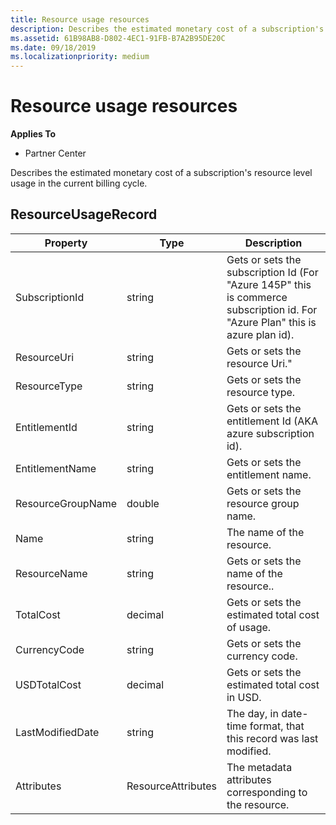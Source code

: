 ```yaml
---
title: Resource usage resources
description: Describes the estimated monetary cost of a subscription's resource level usage in the current billing cycle.
ms.assetid: 61B98AB8-D802-4EC1-91FB-B7A2B95DE20C
ms.date: 09/18/2019
ms.localizationpriority: medium
---
```


# Resource usage resources


**Applies To**

- Partner Center

Describes the estimated monetary cost of a subscription's resource level usage in the current billing cycle.

## <span id="ResourceUsageRecord"/><span id="resourceusagerecord"/><span id="RESOURCEUSAGERECORD"/>ResourceUsageRecord

| Property         | Type               | Description                                                                                   |
|------------------|--------------------|-----------------------------------------------------------------------------------------------|
| SubscriptionId           | string             | Gets or sets the subscription Id (For "Azure 145P" this is commerce subscription id. For "Azure Plan" this is azure plan id).                  |
| ResourceUri  | string             | Gets or sets the resource Uri."                                                        |
| ResourceType          | string             | Gets or sets the resource type.                                       |
| EntitlementId               | string             | Gets or sets the entitlement Id (AKA azure subscription id).                                                 |
| EntitlementName             | string             | Gets or sets the entitlement name.                                                     |
| ResourceGroupName        | double             | Gets or sets the resource group name.   |
| Name   | string             | The name of the resource. |
| ResourceName   | string             | Gets or sets the name of the resource.. |
| TotalCost   | decimal             | Gets or sets the estimated total cost of usage. |
| CurrencyCode   | string             | Gets or sets the currency code.                                          |
| USDTotalCost   | decimal             | Gets or sets the estimated total cost in USD.                                         |
| LastModifiedDate | string             | The day, in date-time format, that this record was last modified.                             |
| Attributes       | ResourceAttributes | The metadata attributes corresponding to the resource.                                        |                                           |

 

 

 




